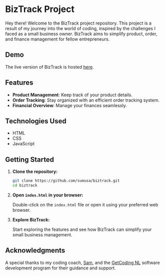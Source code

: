 # BizTrack Project

Hey there! Welcome to the BizTrack project repository. This project is a result of my journey into the world of coding, inspired by the challenges I faced as a small business owner. BizTrack aims to simplify product, order, and finance management for fellow entrepreneurs.

## Demo

The live version of BizTrack is hosted [here](https://sumusa.github.io/biztrack/).

## Features

- **Product Management**: Keep track of your product details.
- **Order Tracking**: Stay organized with an efficient order tracking system.
- **Financial Overview**: Manage your finances seamlessly.

## Technologies Used

- HTML
- CSS
- JavaScript

## Getting Started

1. **Clone the repository:**

   ```bash
   git clone https://github.com/sumusa/biztrack.git
   cd biztrack
   ```

2. **Open `index.html` in your browser:**

   Double-click on the `index.html` file or open it using your preferred web browser.

3. **Explore BizTrack:**

   Start exploring the features and see how BizTrack can simplify your small business management.

## Acknowledgments

A special thanks to my coding coach, [Sam](https://github.com/samwise-nl), and the [GetCoding NL](https://www.getcoding.ca/coaching-program-nl) software development program for their guidance and support.
